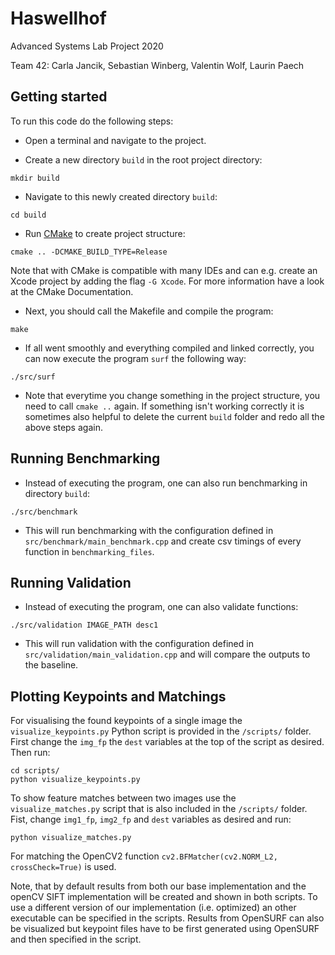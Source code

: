 # Haswellhof
Advanced Systems Lab Project 2020

Team 42: Carla Jancik, Sebastian Winberg, Valentin Wolf, Laurin Paech

## Getting started

To run this code do the following steps:

- Open a terminal and navigate to the project.

- Create a new directory `build` in the root project directory:

```
mkdir build
```

- Navigate to this newly created directory `build`:

```
cd build
```

- Run [CMake](https://cmake.org/download/) to create project structure:

```
cmake .. -DCMAKE_BUILD_TYPE=Release
```

Note that with CMake is compatible with many IDEs and can e.g. create an Xcode project by adding the flag `-G Xcode`. For more information have a look at the CMake Documentation.

- Next, you should call the Makefile and compile the program:

```
make
```

- If all went smoothly and everything compiled and linked correctly, you can now execute the program `surf` the following way:

```
./src/surf
```

- Note that everytime you change something in the project structure, you need to call `cmake ..` again. If something isn't working correctly it is sometimes also helpful to delete the current `build` folder and redo all the above steps again.

## Running Benchmarking

- Instead of executing the program, one can also run benchmarking in directory `build`:

```
./src/benchmark
```

- This will run benchmarking with the configuration defined in `src/benchmark/main_benchmark.cpp` and create csv timings of every function in `benchmarking_files`.

## Running Validation

- Instead of executing the program, one can also validate functions:

```
./src/validation IMAGE_PATH desc1
```

- This will run validation with the configuration defined in `src/validation/main_validation.cpp` and will compare the outputs to the baseline.

## Plotting Keypoints and Matchings

For visualising the found keypoints of a single image the `visualize_keypoints.py` Python script is provided in the `/scripts/` folder. First change the `img_fp` the `dest` variables at the top of the script as desired. Then run:

```
cd scripts/
python visualize_keypoints.py
```

To show feature matches between two images use the `visualize_matches.py` script that is also included in the `/scripts/` folder. Fist, change `img1_fp`,  `img2_fp` and 
`dest` variables as desired and run:

```
python visualize_matches.py
```

For matching the OpenCV2 function `cv2.BFMatcher(cv2.NORM_L2, crossCheck=True)` is used.

Note, that by default results from both our base implementation and the openCV SIFT implementation will be created and shown in both scripts. To use a different version of our implementation (i.e. optimized) an other executable can be specified in the scripts. Results from OpenSURF can also be visualized but keypoint files have to be first generated using OpenSURF and then specified in the script. 

